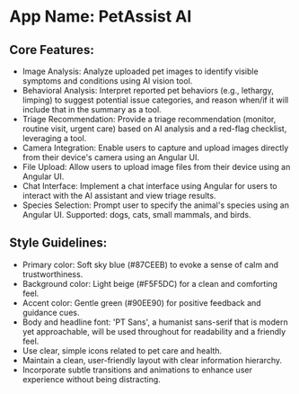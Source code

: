 # **App Name**: PetAssist AI

## Core Features:

- Image Analysis: Analyze uploaded pet images to identify visible symptoms and conditions using AI vision tool.
- Behavioral Analysis: Interpret reported pet behaviors (e.g., lethargy, limping) to suggest potential issue categories, and reason when/if it will include that in the summary as a tool.
- Triage Recommendation: Provide a triage recommendation (monitor, routine visit, urgent care) based on AI analysis and a red-flag checklist, leveraging a tool.
- Camera Integration: Enable users to capture and upload images directly from their device's camera using an Angular UI.
- File Upload: Allow users to upload image files from their device using an Angular UI.
- Chat Interface: Implement a chat interface using Angular for users to interact with the AI assistant and view triage results.
- Species Selection: Prompt user to specify the animal's species using an Angular UI. Supported: dogs, cats, small mammals, and birds.

## Style Guidelines:

- Primary color: Soft sky blue (#87CEEB) to evoke a sense of calm and trustworthiness.
- Background color: Light beige (#F5F5DC) for a clean and comforting feel.
- Accent color: Gentle green (#90EE90) for positive feedback and guidance cues.
- Body and headline font: 'PT Sans', a humanist sans-serif that is modern yet approachable, will be used throughout for readability and a friendly feel.
- Use clear, simple icons related to pet care and health.
- Maintain a clean, user-friendly layout with clear information hierarchy.
- Incorporate subtle transitions and animations to enhance user experience without being distracting.
